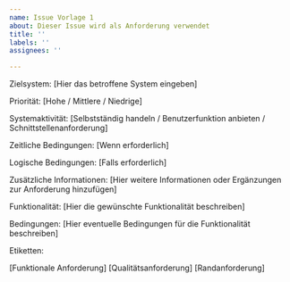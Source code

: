 ```yaml
---
name: Issue Vorlage 1
about: Dieser Issue wird als Anforderung verwendet
title: ''
labels: ''
assignees: ''

---
```


Zielsystem: [Hier das betroffene System eingeben]

Priorität: [Hohe / Mittlere / Niedrige]

Systemaktivität: [Selbstständig handeln / Benutzerfunktion anbieten / Schnittstellenanforderung]

Zeitliche Bedingungen: [Wenn erforderlich]

Logische Bedingungen: [Falls erforderlich]

Zusätzliche Informationen: [Hier weitere Informationen oder Ergänzungen zur Anforderung hinzufügen]

Funktionalität: [Hier die gewünschte Funktionalität beschreiben]

Bedingungen: [Hier eventuelle Bedingungen für die Funktionalität beschreiben]

Etiketten:

[Funktionale Anforderung]
[Qualitätsanforderung]
[Randanforderung]
